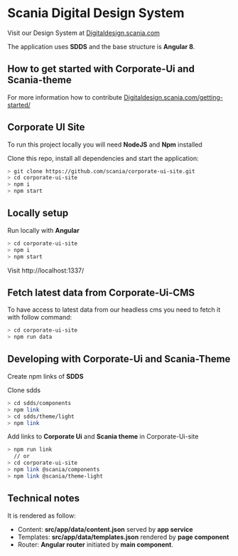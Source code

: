 # Scania Digital Design System

Visit our Design System at [Digitaldesign.scania.com](https://digitaldesign.scania.com/)

The application uses **SDDS** and the base structure is **Angular 8**.

## How to get started with Corporate-Ui and Scania-theme

For more information how to contribute [Digitaldesign.scania.com/getting-started/](https://digitaldesign.scania.com/getting-started/development)

## Corporate UI Site
To run this project locally you will need **NodeJS** and **Npm** installed

Clone this repo, install all dependencies and start the application:
```bash
> git clone https://github.com/scania/corporate-ui-site.git
> cd corporate-ui-site
> npm i
> npm start
```

## Locally setup

Run locally with **Angular**
```bash
> cd corporate-ui-site
> npm i
> npm start
```

Visit http://localhost:1337/

## Fetch latest data from Corporate-Ui-CMS

To have access to latest data from our headless cms you need to fetch it with follow command:

```bash
> cd corporate-ui-site
> npm run data
```

## Developing with Corporate-Ui and Scania-Theme

Create npm links of **SDDS**

Clone sdds
```bash
> cd sdds/components
> npm link
> cd sdds/theme/light
> npm link
```

Add links to **Corporate Ui** and **Scania theme** in Corporate-Ui-site
```bash
> npm run link
  // or
> cd corporate-ui-site
> npm link @scania/components
> npm link @scania/theme-light
```

## Technical notes

It is rendered as follow:
- Content: **src/app/data/content.json** served by **app service**
- Templates: **src/app/data/templates.json** rendered by **page component**
- Router: **Angular router** initiated by **main component**.
